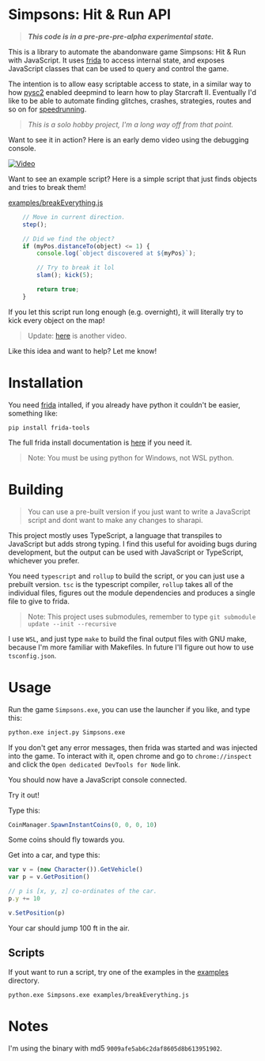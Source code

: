 # Simpsons: Hit & Run API

> ***This code is in a pre-pre-pre-alpha experimental state.***

This is a library to automate the abandonware game Simpsons: Hit &
Run with JavaScript. It uses [frida](https://frida.re) to access internal state,
and exposes JavaScript classes that can be used to query and control the game.

The intention is to allow easy scriptable access to state, in a similar way to
how [pysc2](https://github.com/deepmind/pysc2) enabled deepmind to learn how to
play Starcraft II. Eventually I'd like to be able to automate finding glitches,
crashes, strategies, routes and so on for
[speedrunning](https://en.wikipedia.org/wiki/Speedrun).

> *This is a solo hobby project, I'm a long way off from that point.*

Want to see it in action? Here is an early demo video using the debugging
console.

[![Video](doc/video.png)](https://youtu.be/PHa1F3tT130)

Want to see an example script? Here is a simple script that just finds objects
and tries to break them!

[examples/breakEverything.js](examples/breakEverything.js)

```javascript
    // Move in current direction.
    step();

    // Did we find the object?
    if (myPos.distanceTo(object) <= 1) {
        console.log(`object discovered at ${myPos}`);

        // Try to break it lol
        slam(); kick(5);

        return true;
    }
```

If you let this script run long enough (e.g. overnight), it will literally try
to kick every object on the map!

> Update: [here](https://youtu.be/buetZ-5ceno) is another video.

Like this idea and want to help? Let me know!

# Installation

You need [frida](https://frida.re/) intalled, if you already have python it
couldn't be easier, something like:

```
pip install frida-tools
```

The full frida install documentation is
[here](https://www.frida.re/docs/installation/) if you need it.

> Note: You must be using python for Windows, not WSL python.

# Building

> You can use a pre-built version if you just want to write a JavaScript script
> and dont want to make any changes to sharapi.

This project mostly uses TypeScript, a language that transpiles to JavaScript
but adds strong typing. I find this useful for avoiding bugs during development,
but the output can be used with JavaScript or TypeScript, whichever you prefer.

You need `typescript` and `rollup` to build the script, or you can just use a
prebuilt version. `tsc` is the typescript compiler, `rollup` takes all of the
individual files, figures out the module dependencies and produces a single
file to give to frida.

> Note: This project uses submodules, remember to type `git submodule update --init --recursive`

I use `WSL`, and just type `make` to build the final output files with GNU make,
because I'm more familiar with Makefiles. In future I'll figure out how to use
`tsconfig.json`.

# Usage

Run the game `Simpsons.exe`, you can use the launcher if you like, and type this:

```bash
python.exe inject.py Simpsons.exe
```

If you don't get any error messages, then frida was started and was injected
into the game. To interact with it, open chrome and go to `chrome://inspect`
and click the `Open dedicated DevTools for Node` link.

You should now have a JavaScript console connected.

Try it out!

Type this:

```javascript
CoinManager.SpawnInstantCoins(0, 0, 0, 10)
```

Some coins should fly towards you.

Get into a car, and type this:

```javascript
var v = (new Character()).GetVehicle()
var p = v.GetPosition()

// p is [x, y, z] co-ordinates of the car.
p.y += 10

v.SetPosition(p)
```

Your car should jump 100 ft in the air.

## Scripts

If yout want to run a script, try one of the examples in the
[examples](/examples) directory.

```
python.exe Simpsons.exe examples/breakEverything.js
```

# Notes

I'm using the binary with md5 `9009afe5ab6c2daf8605d8b613951902`.



